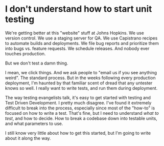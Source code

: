 # I don't understand how to start unit testing

We're getting better at this "website" stuff at Johns Hopkins. We use version control. We use a staging server for QA. We use Capistrano recipes to automate builds and deployments. We file bug reports and prioritize them into bugs vs. feature requests. We schedule releases. And nobody ever touches production. 

But we don't test a damn thing.

I mean, we click things. And we ask people to "email us if you see anything weird". The standard process. But in the weeks following every production deployment, I'm haunted by that familiar scent of dread that any untester knows so well. I really want to write tests, and run them during deployment.

The way testing evangelists talk, it's easy to get started with testing and Test Driven Development. I pretty much disagree. I've found it extremely difficult to break into the process, especially since most of the "how-to" is focused on how to write a test. That's fine, but I need to understand _what to test_, and how to decide. How to break a codebase down into testable units, and what parameters to use. 

I still know very little about how to get this started, but I'm going to write about it along the way.